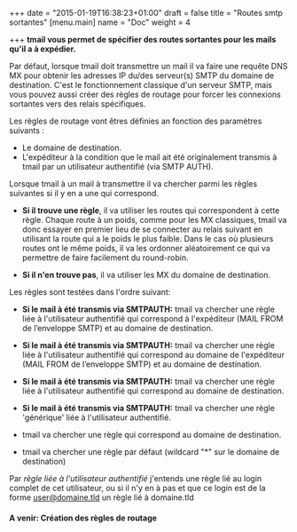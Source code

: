+++
date = "2015-01-19T16:38:23+01:00"
draft = false
title = "Routes smtp sortantes"
[menu.main]
name = "Doc"
weight = 4

+++
**tmail vous permet de spécifier des routes sortantes pour les mails qu'il a à expédier.**  

Par défaut, lorsque tmail doit transmettre un mail il va faire une requête DNS MX pour obtenir les adresses IP du/des serveur(s) SMTP du domaine de destination. C'est le fonctionnement classique d'un serveur SMTP, mais vous pouvez aussi créer des règles de routage pour forcer les connexions sortantes vers des relais spécifiques. 

Les règles de routage vont êtres définies an fonction des paramètres suivants : 

* Le domaine de destination.
* L'expéditeur à la condition que le mail ait été originalement transmis à tmail par un utilisateur authentifié (via SMTP AUTH).

Lorsque tmail à un mail à transmettre il va chercher parmi les règles suivantes si il y en a une qui correspond. 

* **Si il trouve une règle**, il va utiliser les routes qui correspondent à cette règle. Chaque route à un poids, comme pour les MX classiques, tmail va donc essayer en premier lieu de se connecter au relais suivant en utilisant la route qui a le poids le plus faible. Dans le cas où plusieurs routes ont le même poids, il va les ordonner aléatoirement ce qui va permettre de faire facilement du round-robin.

* **Si il n'en trouve pas**, il va utiliser les MX du domaine de destination.

Les règles sont testées dans l'ordre suivant:

* **Si le mail à été transmis via SMTPAUTH:** tmail va chercher une règle liée à l'utilisateur authentifié qui correspond à l'expéditeur (MAIL FROM de l’enveloppe SMTP) et au domaine de destination. 

* **Si le mail à été transmis via SMTPAUTH:** tmail va chercher une règle liée à l'utilisateur authentifié qui correspond au domaine de l'expéditeur (MAIL FROM de l’enveloppe SMTP) et au domaine de destination. 

* **Si le mail à été transmis via SMTPAUTH:** tmail va chercher une règle liée à l'utilisateur authentifié qui correspond au domaine de destination. 

* **Si le mail à été transmis via SMTPAUTH:** tmail va chercher une règle 'générique' liée à l'utilisateur authentifié.

* tmail va chercher une règle qui correspond au domaine de destination.

* tmail va chercher une règle par défaut (wildcard "*" sur le domaine de destination)


Par *règle liée à l'utilisateur authentifié* j'entends une règle lié au login complet de cet utilisateur, ou si il n'y en à pas et que ce login est de la forme user@domaine.tld un règle lié à domaine.tld


#### A venir: Création des règles de routage
